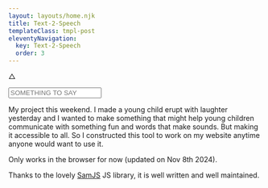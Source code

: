 ```yaml
---
layout: layouts/home.njk
title: Text-2-Speech
templateClass: tmpl-post
eleventyNavigation:
  key: Text-2-Speech
  order: 3
---
```


△

<input id="box" value="" placeholder="SOMETHING TO SAY"></input>

My project this weekend. I made a young child erupt with laughter yesterday and I wanted to make something that might help young children communicate with something fun and words that make sounds. But making it accessible to all. So I constructed this tool to work on my website anytime anyone would want to use it.

Only works in the browser for now (updated on Nov 8th 2024).

Thanks to the lovely [SamJS](https://github.com/HeraldOD/sam) JS library, it is well written and well maintained.
